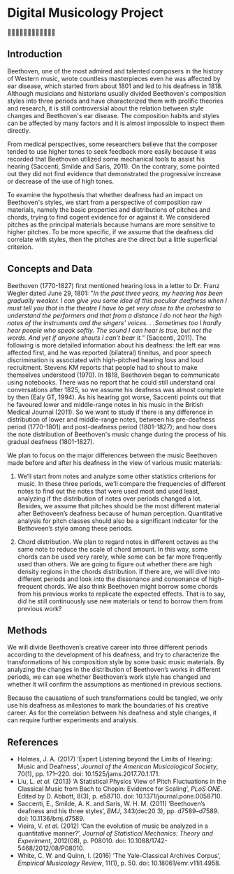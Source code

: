 # Digital Musicology Project

🎵💃🎵💃🎵💃🎵💃🎵💃🎵💃

## Introduction

Beethoven, one of the most admired and talented composers in the history of Western music, wrote countless masterpieces even he was affected by ear disease, which started from about 1801 and led to his deafness in 1818. Although musicians and historians usually divided Beethoven's composition styles into three periods and have characterized them with prolific theories and research, it is still controversial about the relation between style changes and Beethoven's ear disease. The composition habits and styles can be affected by many factors and it is almost impossible to inspect them directly. 

From medical perspectives, some researchers believe that the composer tended to use higher tones to seek feedback more easily because it was recorded that Beethoven utilized some mechanical tools to assist his hearing (Saccenti, Smilde and Saris, 2011). On the contrary, some pointed out they did not find evidence that demonstrated the progressive increase or decrease of the use of high tones.

To examine the hypothesis that whether deafness had an impact on Beethoven's styles, we start from a perspective of composition raw materials, namely the basic properties and distributions of pitches and chords, trying to find cogent evidence for or against it. We considered pitches as the principal materials because humans are more sensitive to higher pitches. To be more specific, if we assume that the deafness did correlate with styles, then the pitches are the direct but a little superficial criterion. 

## Concepts and Data 

Beethoven (1770-1827) first mentioned hearing loss in a letter to Dr. Franz Wegler dated June 29, 1801: "*In the past three years, my hearing has been gradually weaker. I can give you some idea of this peculiar deafness when I must tell you that in the theatre I have to get very close to the orchestra to understand the performers and that from a distance I do not hear the high notes of the instruments and the singers’ voices. . .Sometimes too I hardly hear people who speak softly. The sound I can hear is true, but not the words. And yet if anyone shouts I can’t bear it.*” (Saccenti, 2011). The following is more detailed information about his deafness: the left ear was affected first, and he was reported (bilateral) tinnitus, and poor speech discrimination is associated with high-pitched hearing loss and loud recruitment. Stevens KM reports that people had to shout to make themselves understood (1970). In 1818, Beethoven began to communicate using notebooks. There was no report that he could still understand oral conversations after 1825, so we assume his deafness was almost complete by then (Ealy GT, 1994). As his hearing got worse, Saccenti points out that he favoured lower and middle-range notes in his music in the British Medical Journal (2011). So we want to study if there is any difference in distribution of lower and middle-range notes, between his pre-deafness period (1770-1801) and post-deafness period (1801-1827); and how does the note distribution of Beethoven's music change during the process of his gradual deafness (1801-1827).

We plan to focus on the major differences between the music Beethoven made before and after his deafness in the view of various music materials: 

1) We’ll start from notes and analyze some other statistics criterions for music. In these three periods, we’ll compare the frequencies of different notes to find out the notes that were used most and used least, analyzing if the distribution of notes over periods changed a lot. Besides, we assume that pitches should be the most different material after Bethoveen’s deafness because of human perception. Quantitative analysis for pitch classes should also be a significant indicator for the Bethoveen’s style among these periods.

2) Chord distribution. We plan to regard notes in different octaves as the same note to reduce the scale of chord amount. In this way, some chords can be used very rarely, while some can be far more frequently used than others. We are going to figure out whether there are high density regions in the chords distribution. If there are, we will dive into different periods and look into the dissonance and consonance of high-frequent chords. We also think Beethoven might borrow some chords from his previous works to replicate the expected effects. That is to say, did he still continuously use new materials or tend to borrow them from previous work? 


## Methods

We will divide Beethoven’s creative career into three different periods according to the development of his deafness, and try to characterize the transformations of his composition style by some basic music materials. By analyzing the changes in the distribution of Beethoven’s works in different periods, we can see whether Beethoven’s work style has changed and whether it will confirm the assumptions as mentioned in previous sections. 

Because the causations of such transformations could be tangled, we only use his deafness as milestones to mark the boundaries of his creative career. As for the correlation between his deafness and style changes, it can require further experiments and analysis. 

## References

 - Holmes, J. A. (2017) ‘Expert Listening beyond the Limits of Hearing: Music and Deafness’, *Journal of the American Musicological Society*, 70(1), pp. 171–220. doi: 10.1525/jams.2017.70.1.171.
 - Liu, L. *et al.* (2013) ‘A Statistical Physics View of Pitch Fluctuations in the Classical Music from Bach to Chopin: Evidence for Scaling’, *PLoS ONE*. Edited by D. Abbott, 8(3), p. e58710. doi: 10.1371/journal.pone.0058710.
 - Saccenti, E., Smilde, A. K. and Saris, W. H. M. (2011) ‘Beethoven’s deafness and his three styles’, *BMJ*, 343(dec20 3), pp. d7589–d7589. doi: 10.1136/bmj.d7589.
 - Vieira, V. *et al.* (2012) ‘Can the evolution of music be analyzed in a quantitative manner?’, *Journal of Statistical Mechanics: Theory and Experiment*, 2012(08), p. P08010. doi: 10.1088/1742-5468/2012/08/P08010.
 - White, C. W. and Quinn, I. (2016) ‘The Yale-Classical Archives Corpus’, *Empirical Musicology Review*, 11(1), p. 50. doi: 10.18061/emr.v11i1.4958.

